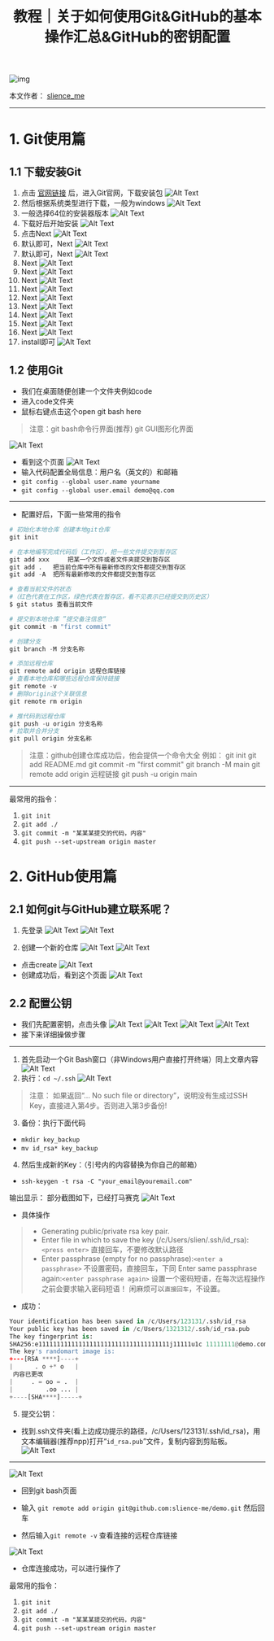 ﻿---
layout: post
title: 教程｜关于如何使用Git&GitHub的基本操作汇总&GitHub的密钥配置
categories: [教程]
description: 关于如何使用Git&GitHub的基本操作汇总&GitHub的密钥配置
keywords: 教程, 服务器, Git, GitHub, 密钥配置
mermaid: false
sequence: false
flow: false
mathjax: false
mindmap: false
mindmap2: false
---

![img](/images/posts/logo_slienceme3.png)

本文作者： [slience_me](https://slienceme.cn/)

---

# 1. Git使用篇
## 1.1 下载安装Git
1. 点击 [官网链接](https://git-scm.com/) 后，进入Git官网，下载安装包
![Alt Text](/images/posts/bf2b29555644461da69b97db2f39454c.png)
2. 然后根据系统类型进行下载，一般为windows
![Alt Text](/images/posts/b76e02a853f944f783ed7f83702e6ac6.png)
3. 一般选择64位的安装器版本
![Alt Text](/images/posts/7f9eb9293ab5484daccc64669d771f64.png)
4. 下载好后开始安装
![Alt Text](/images/posts/b1f665b9e98a4a568d6564b512cd64a4.png)
5. 点击Next
![Alt Text](/images/posts/36efe96d0d7347d2a518ff6e4855372d.png)
6. 默认即可，Next
![Alt Text](/images/posts/861c391c0cac4050b379e84652f87cee.png)
7. 默认即可，Next
![Alt Text](/images/posts/250cce75f56d43c18960521303d30449.png)
8. Next
![Alt Text](/images/posts/9f7972fbb0554308979a5e9afee829d6.png)
9. Next
![Alt Text](/images/posts/76e296fe6103493586bf828403dfb9cb.png)
 10. Next
![Alt Text](/images/posts/2c9dc4dedd6a4421a6523604aa31bd1f.png)
11. Next
![Alt Text](/images/posts/74795916d4474c0a9c7804474945a005.png)
12. Next
![Alt Text](/images/posts/dce050dade9342989a76d82db02a7ecd.png)
13. Next
![Alt Text](/images/posts/56c27cb62a3a43dd94b92f0522ddcdb9.png)
14. Next
![Alt Text](/images/posts/88b42c1290214d9ba9181822596bc8bd.png)
15. Next
![Alt Text](/images/posts/2ffbe9f8ba254ee4932863de1631edbe.png)
16. Next
![Alt Text](/images/posts/04624ae520484fe8ab2ba6b05f9ebd5e.png)
17. install即可
![Alt Text](/images/posts/e31653d8658b4c38b0f2f4bb799dec1c.png)
## 1.2 使用Git
- 我们在桌面随便创建一个文件夹例如code
- 进入code文件夹
- 鼠标右键点击这个open git bash here

> 注意：git bash命令行界面(推荐)
> git GUI图形化界面

![Alt Text](/images/posts/fa8b30af0b5a427b833ec12879fdf8ec.png)
- 看到这个页面
![Alt Text](/images/posts/fc5da5d540dc4454998d6dabdc8479cc.png)
- 输入代码配置全局信息：用户名（英文的）和邮箱
- `git config --global user.name yourname`
- `git config --global user.email demo@qq.com`
---
- 配置好后，下面一些常用的指令

```python
# 初始化本地仓库 创建本地git仓库
git init 

# 在本地编写完成代码后（工作区），把一些文件提交到暂存区
git add xxx 	把某一个文件或者文件夹提交到暂存区
git add . 	把当前仓库中所有最新修改的文件都提交到暂存区
git add -A	把所有最新修改的文件都提交到暂存区

# 查看当前文件的状态
#（红色代表在工作区，绿色代表在暂存区，看不见表示已经提交到历史区）
$ git status 查看当前文件

# 提交到本地仓库 ”提交备注信息“
git commit -m "first commit"

# 创建分支
git branch -M 分支名称

# 添加远程仓库
git remote add origin 远程仓库链接
# 查看本地仓库和哪些远程仓库保持链接
git remote -v 	
# 删除origin这个关联信息
git remote rm origin 		

# 推代码到远程仓库
git push -u origin 分支名称
# 拉取并合并分支
git pull origin 分支名称
```

> 注意：github创建仓库成功后，他会提供一个命令大全
> 例如： 
>git init
git add README.md
git commit -m "first commit"
git branch -M main
git remote add origin 远程链接
git push -u origin main

---
最常用的指令：
1. `git init`
2. `git add ./`
3. `git commit -m "某某某提交的代码，内容"`
4. `git push --set-upstream origin master`
# 2. GitHub使用篇
## 2.1 如何git与GitHub建立联系呢？
1. 先登录
![Alt Text](/images/posts/a15c1d9274064d2696e2859ac759804e.png)
![Alt Text](/images/posts/85e3112a7082456bbe1eed545dbab092.png)

2. 创建一个新的仓库
![Alt Text](/images/posts/ec1f6994af4c47328095117867c51206.png)
![Alt Text](/images/posts/949c34ed738b4282963ee767052f887c.png)
- 点击create 
![Alt Text](/images/posts/29f8be42822c482a86f9a5d17a7be21f.png)
- 创建成功后，看到这个页面
![Alt Text](/images/posts/067c807e7bb340dea494d9ea45eb868d.png)
## 2.2 配置公钥

- 我们先配置密钥，点击头像
![Alt Text](/images/posts/ed0e3cc4bf0346f0994e70203a5bb416.png)
![Alt Text](/images/posts/e0070f29d9df40a99918b750e29768ad.png)
![Alt Text](/images/posts/172fd983a084428a9c2829975596f48e.png)
![Alt Text](/images/posts/06afac336e3b40358631a1738c6c256d.png)
- 接下来详细操做步骤
---
1. 首先启动一个Git Bash窗口（非Windows用户直接打开终端）同上文章内容
![Alt Text](/images/posts/dfd120d47b034507a0b94f1b6c62d394.png)
2. 执行：`cd ~/.ssh`
![Alt Text](/images/posts/6c35b8f848ad4b169423020639c25575.png)

> 注意： 如果返回“… No such file or directory”，说明没有生成过SSH Key，直接进入第4步。否则进入第3步备份!

3. 备份：执行下面代码
- `mkdir key_backup `
- `mv id_rsa* key_backup`

4. 然后生成新的Key：（引号内的内容替换为你自己的邮箱）

- `ssh-keygen -t rsa -C "your_email@youremail.com"`

输出显示：
部分截图如下，已经打马赛克
![Alt Text](/images/posts/98e43c6147b643f9957a602d0bdffe9d.png)
- 具体操作

>- Generating public/private rsa key pair.
> - Enter file in which to save the key (/c/Users/slien/.ssh/id_rsa): `<press enter>` 直接回车，不要修改默认路径
> - Enter passphrase (empty for no passphrase):`<enter a passphrase>` 不设置密码，直接回车，下同
Enter same passphrase again:`<enter passphrase again>` 设置一个密码短语，在每次远程操作之前会要求输入密码短语！
闲麻烦可以`直接回车`，不设置。

- 成功：

```python
Your identification has been saved in /c/Users/123131/.ssh/id_rsa
Your public key has been saved in /c/Users/1321312/.ssh/id_rsa.pub
The key fingerprint is:
SHA256:e111111111111111111111111111111111111j11111u1c 11111111@demo.com
The key's randomart image is:
+---[RSA ****]----+
|      . o +* o   |
 内容已更改
|     . = oo = .  |
|         .oo ... |
+----[SHA****]-----+

```

5. 提交公钥：

- 找到.ssh文件夹(看上边成功提示的路径，/c/Users/123131/.ssh/id_rsa)，用文本编辑器(推荐npp)打开“`id_rsa.pub`”文件，复制内容到剪贴板。
![Alt Text](/images/posts/32926e8bb3f242fdb0093c0fbcf576dd.png)

---
![Alt Text](/images/posts/8792ca47a3214e92a88d9df0f28a38aa.png)
- 回到git bash页面

- 输入 `git remote add origin git@github.com:slience-me/demo.git` 然后回车
- 然后输入`git remote -v` 查看连接的远程仓库链接

![Alt Text](/images/posts/2665bdc52d2d46b4a9434668a2286542.png)
- 仓库连接成功，可以进行操作了

最常用的指令：
1. `git init`
2. `git add ./`
3. `git commit -m "某某某提交的代码，内容"`
4. `git push --set-upstream origin master`

